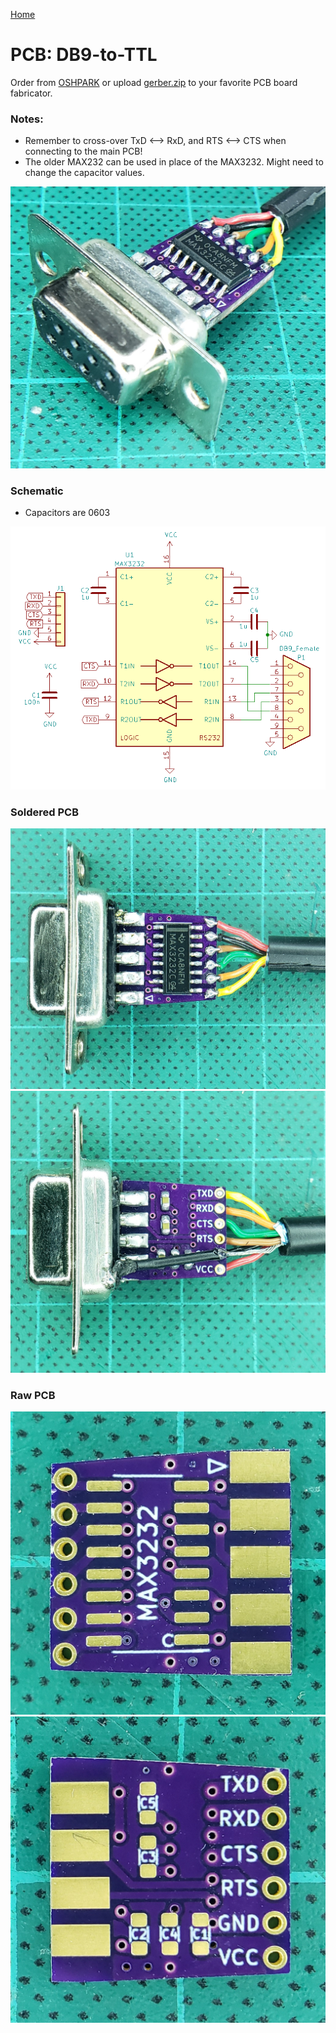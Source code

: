 [Home](/README.md)
# PCB: DB9-to-TTL

Order from [OSHPARK](https://oshpark.com/shared_projects/djSCnWyn) or upload [gerber.zip](output/gerber.zip) to your favorite PCB board fabricator.

### Notes:
- Remember to cross-over TxD <--> RxD, and RTS <--> CTS when connecting to the main PCB!
- The older MAX232 can be used in place of the MAX3232.  Might need to change the capacitor values.

![Profile](https://github.com/serisman/HIDman-mini/blob/main/pictures/DB9-to-TTL/Profile.jpg?raw=true)

### Schematic
- Capacitors are 0603

![Schematic](https://github.com/serisman/HIDman-mini/blob/main/KiCad%20PCBs/DB9-to-TTL/output/Schematic.png?raw=true)

### Soldered PCB
![Top](https://github.com/serisman/HIDman-mini/blob/main/pictures/DB9-to-TTL/Top.jpg?raw=true)
![Bottom](https://github.com/serisman/HIDman-mini/blob/main/pictures/DB9-to-TTL/Bottom.jpg?raw=true)

### Raw PCB
![PCB Top](https://github.com/serisman/HIDman-mini/blob/main/KiCad%20PCBs/DB9-to-TTL/output/PCB%20Top.jpg?raw=true)
![PCB Bottom](https://github.com/serisman/HIDman-mini/blob/main/KiCad%20PCBs/DB9-to-TTL/output/PCB%20Bottom.jpg?raw=true)
